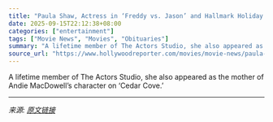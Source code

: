 ```yaml
---
title: "Paula Shaw, Actress in ‘Freddy vs. Jason’ and Hallmark Holiday Telefilms, Dies at 84"
date: 2025-09-15T22:12:38+08:00
categories: ["entertainment"]
tags: ["Movie News", "Movies", "Obituaries"]
summary: "A lifetime member of The Actors Studio, she also appeared as the mother of Andie MacDowell’s character on ‘Cedar Cove.’"
source_url: "https://www.hollywoodreporter.com/movies/movie-news/paula-shaw-dead-freddy-vs-jason-hallmark-holiday-telefilms-1236372142/"
---
```


A lifetime member of The Actors Studio, she also appeared as the mother of Andie MacDowell’s character on ‘Cedar Cove.’

---

*来源: [原文链接](https://www.hollywoodreporter.com/movies/movie-news/paula-shaw-dead-freddy-vs-jason-hallmark-holiday-telefilms-1236372142/)*
